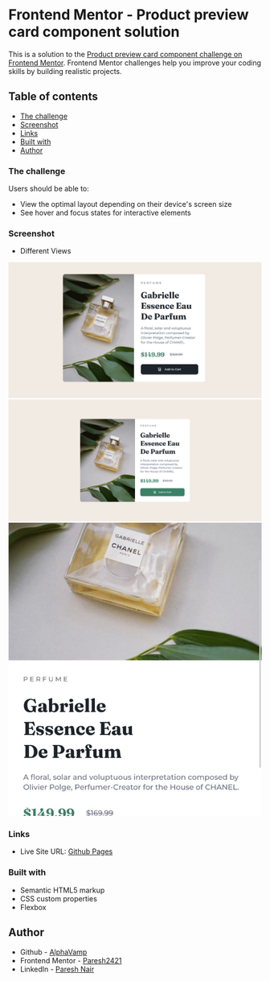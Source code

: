 # Frontend Mentor - Product preview card component solution

This is a solution to the [Product preview card component challenge on Frontend Mentor](https://www.frontendmentor.io/challenges/product-preview-card-component-GO7UmttRfa). Frontend Mentor challenges help you improve your coding skills by building realistic projects. 

## Table of contents

- [The challenge](#the-challenge)
- [Screenshot](#screenshot)
- [Links](#links)
- [Built with](#built-with)
- [Author](#author)

### The challenge

Users should be able to:

- View the optimal layout depending on their device's screen size
- See hover and focus states for interactive elements

### Screenshot

- Different Views

![Active-State](./screenshots/active-state.jpg)
![Desktop-Design](./screenshots/desktop-view.jpg)
![Mobile-Design](./screenshots/mobile-view.jpg)

### Links

- Live Site URL: [Github Pages]()

### Built with

- Semantic HTML5 markup
- CSS custom properties
- Flexbox

## Author

- Github - [AlphaVamp](https://github.com/AlphaVamp)
- Frontend Mentor - [Paresh2421](https://www.frontendmentor.io/profile/Paresh2421)
- LinkedIn - [Paresh Nair](https://www.linkedin.com/in/paresh-nair-1987b4254)